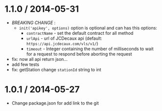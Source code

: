 1.1.0 / 2014-05-31
==================

* *BREAKING CHANGE* :
  * `init('apikey', options)` option is optional and can has this options:
    - `contractName` - set the default contract for all method
    - `urlApi` - url of JCDecaux api (default: `https://api.jcdecaux.com/vls/v1/`)
    - `timeout` - Integer containing the number of milliseconds to wait for a request to respond before aborting the request
* fix: now all api return json...
* add few tests
* fix: getStation change `stationId` string to int


1.0.1 / 2014-05-27
==================

* Change package.json for add link to the git
